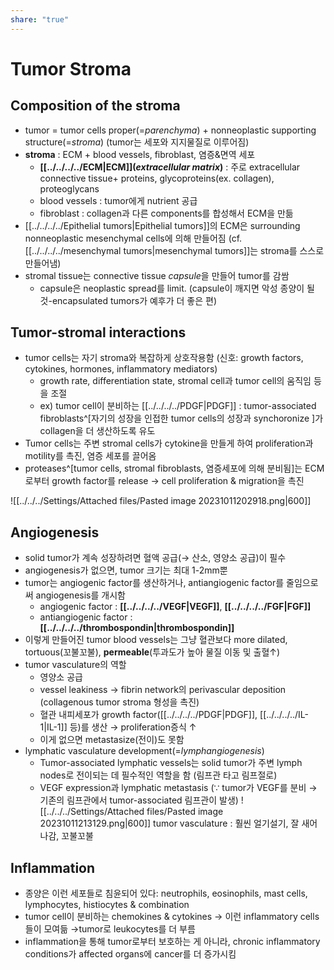 ```yaml
---
share: "true"
---
```


# Tumor Stroma

## Composition of the stroma

- tumor = tumor cells proper(=*parenchyma*) + nonneoplastic supporting structure(=*stroma*)
  (tumor는 세포와 지지물질로 이루어짐)
- **stroma** : ECM + blood vessels, fibroblast, 염증&면역 세포
	- **[[../../../../ECM|ECM]](*extracellular matrix*)** : 주로 extracellular connective tissue+ proteins, glycoproteins(ex. collagen), proteoglycans
	- blood vessels : tumor에게 nutrient 공급
	- fibroblast : collagen과 다른 components를 합성해서 ECM을 만듦
- [[../../../../Epithelial tumors|Epithelial tumors]]의 ECM은 surrounding nonneoplastic mesenchymal cells에 의해 만들어짐
  (cf. [[../../../../mesenchymal tumors|mesenchymal tumors]]는 stroma를 스스로 만들어냄)
- stromal tissue는 connective tissue *capsule*을 만들어 tumor를 감쌈
	- capsule은 neoplastic spread를 limit. (capsule이 깨지면 악성 종양이 될 것-encapsulated tumors가 예후가 더 좋은 편)

## Tumor-stromal interactions

- tumor cells는 자기 stroma와 복잡하게 상호작용함 (신호: growth factors, cytokines, hormones, inflammatory mediators)
	- growth rate, differentiation state, stromal cell과 tumor cell의 움직임 등을 조절
	- ex) tumor cell이 분비하는 [[../../../../PDGF|PDGF]] : tumor-associated fibroblasts^[자기의 성장을 인접한 tumor cells의 성장과 synchoronize ]가 collagen을 더 생산하도록 유도
- Tumor cells는 주변 stromal cells가 cytokine을 만들게 하여 proliferation과 motility를 촉진, 염증 세포를 끌어옴
- proteases^[tumor cells, stromal fibroblasts, 염증세포에 의해 분비됨]는 ECM로부터 growth factor를 release → cell proliferation & migration을 촉진

![[../../../Settings/Attached files/Pasted image 20231011202918.png|600]]

## Angiogenesis

- solid tumor가 계속 성장하려면 혈액 공급(→ 산소, 영양소 공급)이 필수
- angiogenesis가 없으면, tumor 크기는 최대 1-2mm뿐
- tumor는 angiogenic factor를 생산하거나, antiangiogenic factor를 줄임으로써 angiogenesis를 개시함
	- angiogenic factor : **[[../../../../VEGF|VEGF]]**, **[[../../../../FGF|FGF]]**
	- antiangiogenic factor : **[[../../../../thrombospondin|thrombospondin]]**
- 이렇게 만들어진 tumor blood vessels는 그냥 혈관보다 more dilated, tortuous(꼬불꼬불), **permeable**(투과도가 높아 물질 이동 및 출혈↑)
- tumor vasculature의 역할
	- 영양소 공급
	- vessel leakiness → fibrin network의 perivascular deposition (collagenous tumor stroma 형성을 촉진)
	- 혈관 내피세포가 growth factor([[../../../../PDGF|PDGF]], [[../../../../IL-1|IL-1]] 등)를 생산 → proliferation증식 ↑
	- 이게 없으면 metastasize(전이)도 못함
- lymphatic vasculature development(=*lymphangiogenesis*)
	- Tumor-associated lymphatic vessels는 solid tumor가 주변 lymph nodes로 전이되는 데 필수적인 역할을 함 (림프관 타고 림프절로)
	- VEGF expression과 lymphatic metastasis (∵ tumor가 VEGF를 분비 → 기존의 림프관에서 tumor-associated 림프관이 발생)
![[../../../Settings/Attached files/Pasted image 20231011213129.png|600]]
tumor vasculature : 훨씬 얼기설기, 잘 새어나감, 꼬불꼬불

## Inflammation

- 종양은 이런 세포들로 침윤되어 있다: neutrophils, eosinophils, mast cells, lymphocytes, histiocytes & combination
- tumor cell이 분비하는 chemokines & cytokines → 이런 inflammatory cells들이 모여듦 →tumor로 leukocytes를 더 부름
- inflammation을 통해 tumor로부터 보호하는 게 아니라, chronic inflammatory conditions가 affected organs에 cancer를 더 증가시킴
